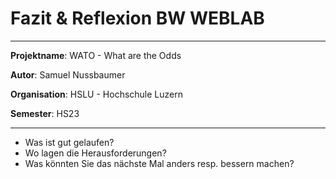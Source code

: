 # Fazit & Reflexion BW WEBLAB

___
**Projektname**: WATO - What are the Odds

**Autor**: Samuel Nussbaumer

**Organisation**: HSLU - Hochschule Luzern

**Semester**: HS23
___

- Was ist gut gelaufen? 
- Wo lagen die Herausforderungen? 
- Was könnten Sie das nächste Mal anders resp. bessern machen?
